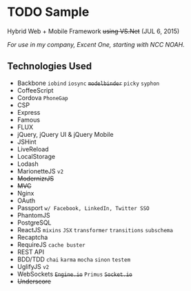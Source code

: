 # TODO Sample

Hybrid Web + Mobile Framework ~~using VS.Net~~ (JUL 6, 2015)

_For use in my company, Excent One, starting with NCC NOAH._

## Technologies Used

- Backbone `iobind` `iosync` ~~`modelbinder`~~ `picky` `syphon`
- CoffeeScript
- Cordova `PhoneGap`
- CSP
- Express
- Famous
- FLUX
- jQuery, jQuery UI & jQuery Mobile
- JSHint
- LiveReload
- LocalStorage
- Lodash
- MarionetteJS `v2`
- ~~ModernizrJS~~
- ~~MVC~~
- Nginx
- OAuth
- Passport `w/ Facebook, LinkedIn, Twitter SSO`
- PhantomJS
- PostgreSQL
- ReactJS `mixins` `JSX` `transformer` `transitions` `subschema`
- Recaptcha
- RequireJS `cache buster`
- REST API
- BDD/TDD `chai` `karma` `mocha` `sinon` `testem`
- UglifyJS `v2`
- WebSockets ~~`Engine.io`~~ `Primus` ~~`Socket.io`~~
- ~~Underscore~~
